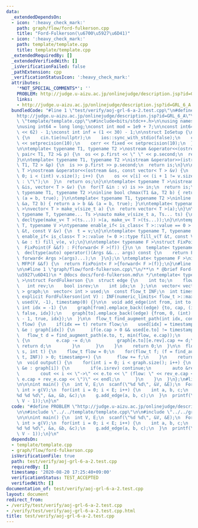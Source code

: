 ```yaml
---
data:
  _extendedDependsOn:
  - icon: ':heavy_check_mark:'
    path: graph/flow/ford-fulkerson.cpp
    title: "Ford-Fulkerson(\u6700\u5927\u6D41)"
  - icon: ':heavy_check_mark:'
    path: template/template.cpp
    title: template/template.cpp
  _extendedRequiredBy: []
  _extendedVerifiedWith: []
  _isVerificationFailed: false
  _pathExtension: cpp
  _verificationStatusIcon: ':heavy_check_mark:'
  attributes:
    '*NOT_SPECIAL_COMMENTS*': ''
    PROBLEM: http://judge.u-aizu.ac.jp/onlinejudge/description.jsp?id=GRL_6_A
    links:
    - http://judge.u-aizu.ac.jp/onlinejudge/description.jsp?id=GRL_6_A
  bundledCode: "#line 1 \"test/verify/aoj-grl-6-a-2.test.cpp\"\n#define PROBLEM \"\
    http://judge.u-aizu.ac.jp/onlinejudge/description.jsp?id=GRL_6_A\"\n\n#line 1\
    \ \"template/template.cpp\"\n#include<bits/stdc++.h>\n\nusing namespace std;\n\
    \nusing int64 = long long;\nconst int mod = 1e9 + 7;\n\nconst int64 infll = (1LL\
    \ << 62) - 1;\nconst int inf = (1 << 30) - 1;\n\nstruct IoSetup {\n  IoSetup()\
    \ {\n    cin.tie(nullptr);\n    ios::sync_with_stdio(false);\n    cout << fixed\
    \ << setprecision(10);\n    cerr << fixed << setprecision(10);\n  }\n} iosetup;\n\
    \n\ntemplate< typename T1, typename T2 >\nostream &operator<<(ostream &os, const\
    \ pair< T1, T2 >& p) {\n  os << p.first << \" \" << p.second;\n  return os;\n\
    }\n\ntemplate< typename T1, typename T2 >\nistream &operator>>(istream &is, pair<\
    \ T1, T2 > &p) {\n  is >> p.first >> p.second;\n  return is;\n}\n\ntemplate< typename\
    \ T >\nostream &operator<<(ostream &os, const vector< T > &v) {\n  for(int i =\
    \ 0; i < (int) v.size(); i++) {\n    os << v[i] << (i + 1 != v.size() ? \" \"\
    \ : \"\");\n  }\n  return os;\n}\n\ntemplate< typename T >\nistream &operator>>(istream\
    \ &is, vector< T > &v) {\n  for(T &in : v) is >> in;\n  return is;\n}\n\ntemplate<\
    \ typename T1, typename T2 >\ninline bool chmax(T1 &a, T2 b) { return a < b &&\
    \ (a = b, true); }\n\ntemplate< typename T1, typename T2 >\ninline bool chmin(T1\
    \ &a, T2 b) { return a > b && (a = b, true); }\n\ntemplate< typename T = int64\
    \ >\nvector< T > make_v(size_t a) {\n  return vector< T >(a);\n}\n\ntemplate<\
    \ typename T, typename... Ts >\nauto make_v(size_t a, Ts... ts) {\n  return vector<\
    \ decltype(make_v< T >(ts...)) >(a, make_v< T >(ts...));\n}\n\ntemplate< typename\
    \ T, typename V >\ntypename enable_if< is_class< T >::value == 0 >::type fill_v(T\
    \ &t, const V &v) {\n  t = v;\n}\n\ntemplate< typename T, typename V >\ntypename\
    \ enable_if< is_class< T >::value != 0 >::type fill_v(T &t, const V &v) {\n  for(auto\
    \ &e : t) fill_v(e, v);\n}\n\ntemplate< typename F >\nstruct FixPoint : F {\n\
    \  FixPoint(F &&f) : F(forward< F >(f)) {}\n \n  template< typename... Args >\n\
    \  decltype(auto) operator()(Args &&... args) const {\n    return F::operator()(*this,\
    \ forward< Args >(args)...);\n  }\n};\n \ntemplate< typename F >\ninline decltype(auto)\
    \ MFP(F &&f) {\n  return FixPoint< F >{forward< F >(f)};\n}\n#line 4 \"test/verify/aoj-grl-6-a-2.test.cpp\"\
    \n\n#line 1 \"graph/flow/ford-fulkerson.cpp\"\n/**\n * @brief Ford-Fulkerson(\u6700\
    \u5927\u6D41)\n * @docs docs/ford-fulkerson.md\n */\ntemplate< typename flow_t\
    \ >\nstruct FordFulkerson {\n  struct edge {\n    int to;\n    flow_t cap;\n \
    \   int rev;\n    bool isrev;\n    int idx;\n  };\n\n  vector< vector< edge >\
    \ > graph;\n  vector< int > used;\n  const flow_t INF;\n  int timestamp;\n\n \
    \ explicit FordFulkerson(int V) : INF(numeric_limits< flow_t >::max()), graph(V),\
    \ used(V, -1), timestamp(0) {}\n\n  void add_edge(int from, int to, flow_t cap,\
    \ int idx = -1) {\n    graph[from].emplace_back((edge) {to, cap, (int) graph[to].size(),\
    \ false, idx});\n    graph[to].emplace_back((edge) {from, 0, (int) graph[from].size()\
    \ - 1, true, idx});\n  }\n\n  flow_t find_augment_path(int idx, const int t, flow_t\
    \ flow) {\n    if(idx == t) return flow;\n    used[idx] = timestamp;\n    for(auto\
    \ &e : graph[idx]) {\n      if(e.cap > 0 && used[e.to] != timestamp) {\n     \
    \   flow_t d = find_augment_path(e.to, t, min(flow, e.cap));\n        if(d > 0)\
    \ {\n          e.cap -= d;\n          graph[e.to][e.rev].cap += d;\n         \
    \ return d;\n        }\n      }\n    }\n    return 0;\n  }\n\n  flow_t max_flow(int\
    \ s, int t) {\n    flow_t flow = 0;\n    for(flow_t f; (f = find_augment_path(s,\
    \ t, INF)) > 0; timestamp++) {\n      flow += f;\n    }\n    return flow;\n  }\n\
    \n  void output() {\n    for(int i = 0; i < graph.size(); i++) {\n      for(auto\
    \ &e : graph[i]) {\n        if(e.isrev) continue;\n        auto &rev_e = graph[e.to][e.rev];\n\
    \        cout << i << \"->\" << e.to << \" (flow: \" << rev_e.cap << \"/\" <<\
    \ e.cap + rev_e.cap << \")\" << endl;\n      }\n    }\n  }\n};\n#line 6 \"test/verify/aoj-grl-6-a-2.test.cpp\"\
    \n\n\nint main() {\n  int V, E;\n  scanf(\"%d %d\", &V, &E);\n  FordFulkerson<\
    \ int > g(V);\n  for(int i = 0; i < E; i++) {\n    int a, b, c;\n    scanf(\"\
    %d %d %d\", &a, &b, &c);\n    g.add_edge(a, b, c);\n  }\n  printf(\"%d\\n\", g.max_flow(0,\
    \ V - 1));\n}\n"
  code: "#define PROBLEM \"http://judge.u-aizu.ac.jp/onlinejudge/description.jsp?id=GRL_6_A\"\
    \n\n#include \"../../template/template.cpp\"\n\n#include \"../../graph/flow/ford-fulkerson.cpp\"\
    \n\n\nint main() {\n  int V, E;\n  scanf(\"%d %d\", &V, &E);\n  FordFulkerson<\
    \ int > g(V);\n  for(int i = 0; i < E; i++) {\n    int a, b, c;\n    scanf(\"\
    %d %d %d\", &a, &b, &c);\n    g.add_edge(a, b, c);\n  }\n  printf(\"%d\\n\", g.max_flow(0,\
    \ V - 1));\n}\n"
  dependsOn:
  - template/template.cpp
  - graph/flow/ford-fulkerson.cpp
  isVerificationFile: true
  path: test/verify/aoj-grl-6-a-2.test.cpp
  requiredBy: []
  timestamp: '2020-08-20 17:25:40+09:00'
  verificationStatus: TEST_ACCEPTED
  verifiedWith: []
documentation_of: test/verify/aoj-grl-6-a-2.test.cpp
layout: document
redirect_from:
- /verify/test/verify/aoj-grl-6-a-2.test.cpp
- /verify/test/verify/aoj-grl-6-a-2.test.cpp.html
title: test/verify/aoj-grl-6-a-2.test.cpp
---
```


